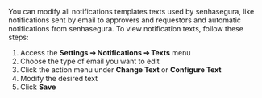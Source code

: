 You can modify all notifications templates texts used by senhasegura, like notifications sent by email to approvers and requestors and automatic notifications from senhasegura. To view notification texts, follow these steps:

1. Access the **Settings ➔ Notifications ➔ Texts** menu
2. Choose the type of email you want to edit
3. Click the action menu under **Change Text** or **Configure Text**
4. Modify the desired text
5. Click **Save**
